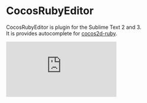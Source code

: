 # CocosRubyEditor

CocosRubyEditor is plugin for the Sublime Text 2 and 3.  
It is provides autocomplete for [cocos2d-ruby](https://github.com/tkyaji/cocos2d-ruby).

![aa](http://www.fastpic.jp/images.php?file=9336838424.gif)
